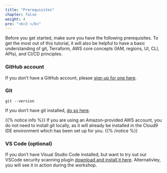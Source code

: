 ```yaml
---
title: "Prerequisites"
chapter: false
weight: 4
pre: "<b>3 </b>"
---
```


Before you get started, make sure you have the following prerequisites. To get the most out of this tutorial, it will also be helpful to have a basic understanding of git, Terraform, AWS core concepts (IAM, regions, UI, CLI, APIs), and CI/CD principles.


### GitHub account

If you don’t have a GitHub account, please [sign up for one here](https://github.com/join).

### Git
```
git --version
```
If you don’t have git installed, [do so here](https://git-scm.com/book/en/v2/Getting-Started-Installing-Git/).

{{% notice info %}}
If you are using an Amazon-provided AWS account, you do not need to install git locally, as it will already be installed in the Cloud9 IDE environment which has been set up for you.
{{% /notice %}}

### VS Code (optional)

If you don’t have Visual Studio Code installed, but want to try out our VSCode security scanning plugin [download and install it here](https://code.visualstudio.com/download). Alternativley, you will see it in action during the workshop.